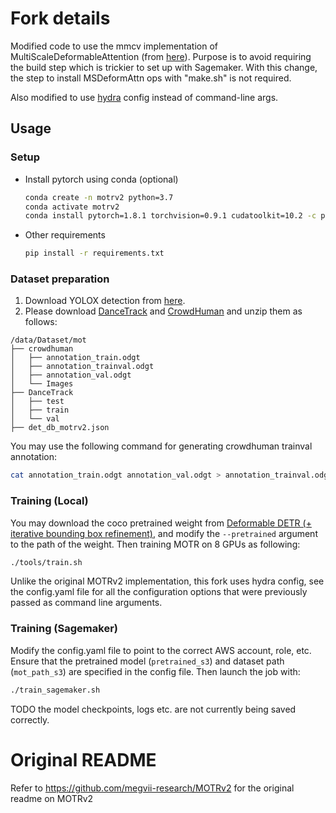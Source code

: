 # Fork details
Modified code to use the mmcv implementation of MultiScaleDeformableAttention (from [here](https://mmcv.readthedocs.io/en/latest/_modules/mmcv/ops/multi_scale_deform_attn.html)). Purpose is to avoid requiring the build step which is trickier to set up with Sagemaker. With this change, the step to install MSDeformAttn ops with "make.sh" is not required.

Also modified to use [hydra](https://hydra.cc/docs/intro/) config instead of command-line args.

## Usage
### Setup
* Install pytorch using conda (optional)

    ```bash
    conda create -n motrv2 python=3.7
    conda activate motrv2
    conda install pytorch=1.8.1 torchvision=0.9.1 cudatoolkit=10.2 -c pytorch
    ```

* Other requirements
    ```bash
    pip install -r requirements.txt
    ```
### Dataset preparation

1. Download YOLOX detection from [here](https://drive.google.com/file/d/1cdhtztG4dbj7vzWSVSehLL6s0oPalEJo/view?usp=share_link).
2. Please download [DanceTrack](https://dancetrack.github.io/) and [CrowdHuman](https://www.crowdhuman.org/) and unzip them as follows:

```
/data/Dataset/mot
├── crowdhuman
│   ├── annotation_train.odgt
│   ├── annotation_trainval.odgt
│   ├── annotation_val.odgt
│   └── Images
├── DanceTrack
│   ├── test
│   ├── train
│   └── val
├── det_db_motrv2.json
```

You may use the following command for generating crowdhuman trainval annotation:

```bash
cat annotation_train.odgt annotation_val.odgt > annotation_trainval.odgt
```

### Training (Local)

You may download the coco pretrained weight from [Deformable DETR (+ iterative bounding box refinement)](https://github.com/fundamentalvision/Deformable-DETR#:~:text=config%0Alog-,model,-%2B%2B%20two%2Dstage%20Deformable), and modify the `--pretrained` argument to the path of the weight. Then training MOTR on 8 GPUs as following:

```bash 
./tools/train.sh
```
Unlike the original MOTRv2 implementation, this fork uses hydra config, see the config.yaml file for all the configuration options that were previously passed as command line arguments.

### Training (Sagemaker)

Modify the config.yaml file to point to the correct AWS account, role, etc. Ensure that the pretrained model (`pretrained_s3`) and dataset path (`mot_path_s3`) are specified in the config file. Then launch the job with:

```bash 
./train_sagemaker.sh
```

TODO the model checkpoints, logs etc. are not currently being saved correctly.

# Original README
Refer to https://github.com/megvii-research/MOTRv2 for the original readme on MOTRv2
